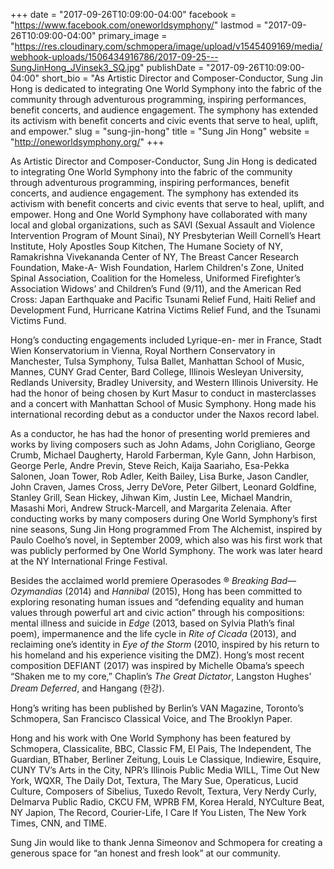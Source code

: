+++
date = "2017-09-26T10:09:00-04:00"
facebook = "https://www.facebook.com/oneworldsymphony/"
lastmod = "2017-09-26T10:09:00-04:00"
primary_image = "https://res.cloudinary.com/schmopera/image/upload/v1545409169/media/webhook-uploads/1506434916786/2017-09-25---SungJinHong_JVinsek3_SQ.jpg"
publishDate = "2017-09-26T10:09:00-04:00"
short_bio = "As Artistic Director and Composer-Conductor, Sung Jin Hong is dedicated to integrating One World Symphony into the fabric of the community through adventurous programming, inspiring performances, benefit concerts, and audience engagement. The symphony has extended its activism with benefit concerts and civic events that serve to heal, uplift, and empower."
slug = "sung-jin-hong"
title = "Sung Jin Hong"
website = "http://oneworldsymphony.org/"
+++

As Artistic Director and Composer-Conductor, Sung Jin Hong is dedicated to integrating One
World Symphony into the fabric of the community through adventurous programming, inspiring
performances, benefit concerts, and audience engagement. The symphony has extended its
activism with benefit concerts and civic events that serve to heal, uplift, and empower. Hong and One World Symphony have collaborated with many local and global organizations, such as
SAVI (Sexual Assault and Violence Intervention Program of Mount Sinai), NY Presbyterian Weill
Cornell’s Heart Institute, Holy Apostles Soup Kitchen, The Humane Society of NY, Ramakrishna
Vivekananda Center of NY, The Breast Cancer Research Foundation, Make-A- Wish
Foundation, Harlem Children&#39;s Zone, United Spinal Association, Coalition for the Homeless,
Uniformed Firefighter’s Association Widows’ and Children’s Fund (9/11), and the American Red
Cross: Japan Earthquake and Pacific Tsunami Relief Fund, Haiti Relief and Development Fund,
Hurricane Katrina Victims Relief Fund, and the Tsunami Victims Fund.

Hong’s conducting engagements included Lyrique-en- mer in France, Stadt Wien
Konservatorium in Vienna, Royal Northern Conservatory in Manchester, Tulsa Symphony, Tulsa
Ballet, Manhattan School of Music, Mannes, CUNY Grad Center, Bard College, Illinois
Wesleyan University, Redlands University, Bradley University, and Western Illinois University.
He had the honor of being chosen by Kurt Masur to conduct in masterclasses and a concert
with Manhattan School of Music Symphony. Hong made his international recording debut as a
conductor under the Naxos record label.

As a conductor, he has had the honor of presenting world premieres and works by living
composers such as John Adams, John Corigliano, George Crumb, Michael Daugherty, Harold
Farberman, Kyle Gann, John Harbison, George Perle, Andre Previn, Steve Reich, Kaija
Saariaho, Esa-Pekka Salonen, Joan Tower, Rob Adler, Keith Bailey, Lisa Burke, Jason Candler,
John Craven, James Cross, Jerry DeVore, Peter Gilbert, Leonard Goldfine, Stanley Grill, Sean
Hickey, Jihwan Kim, Justin Lee, Michael Mandrin, Masashi Mori, Andrew Struck-Marcell, and
Margarita Zelenaia. After conducting works by many composers during One World Symphony’s
first nine seasons, Sung Jin Hong programmed From The Alchemist, inspired by Paulo Coelho’s
novel, in September 2009, which also was his first work that was publicly performed by One
World Symphony. The work was later heard at the NY International Fringe Festival.

Besides the acclaimed world premiere Operasodes ® *Breaking Bad—Ozymandias* (2014) and
*Hannibal* (2015), Hong has been committed to exploring resonating human issues and
“defending equality and human values through powerful art and civic action” through his
compositions: mental illness and suicide in *Edge* (2013, based on Sylvia Plath’s final poem),
impermanence and the life cycle in *Rite of Cicada* (2013), and reclaiming one’s identity in *Eye of the Storm* (2010, inspired by his return to his homeland and his experience visiting the DMZ). Hong’s most recent composition DEFIANT (2017) was inspired by Michelle Obama’s speech “Shaken me to my core,” Chaplin’s *The Great Dictator*, Langston Hughes’ *Dream Deferred*, and Hangang (한강).

Hong’s writing has been published by Berlin’s VAN Magazine, Toronto’s Schmopera, San
Francisco Classical Voice, and The Brooklyn Paper.


Hong and his work with One World Symphony has been featured by Schmopera, Classicalite,
BBC, Classic FM, El Pais, The Independent, The Guardian, BThaber, Berliner Zeitung, Louis Le
Classique, Indiewire, Esquire, CUNY TV’s Arts in the City, NPR’s Illinois Public Media WILL,
Time Out New York, WQXR, The Daily Dot, Textura, The Mary Sue, Operaticus, Lucid Culture,
Composers of Sibelius, Tuxedo Revolt, Textura, Very Nerdy Curly, Delmarva Public Radio,
CKCU FM, WPRB FM, Korea Herald, NYCulture Beat, NY Japion, The Record, Courier-Life, I
Care If You Listen, The New York Times, CNN, and TIME.

Sung Jin would like to thank Jenna Simeonov and Schmopera for creating a generous space for
“an honest and fresh look” at our community.
